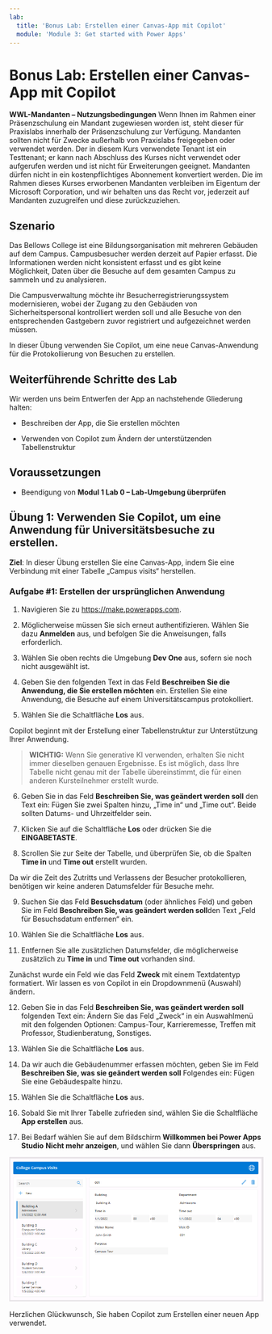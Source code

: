 ```yaml
---
lab:
  title: 'Bonus Lab: Erstellen einer Canvas-App mit Copilot'
  module: 'Module 3: Get started with Power Apps'
---
```


# Bonus Lab: Erstellen einer Canvas-App mit Copilot

**WWL-Mandanten – Nutzungsbedingungen** Wenn Ihnen im Rahmen einer Präsenzschulung ein Mandant zugewiesen worden ist, steht dieser für Praxislabs innerhalb der Präsenzschulung zur Verfügung. Mandanten sollten nicht für Zwecke außerhalb von Praxislabs freigegeben oder verwendet werden. Der in diesem Kurs verwendete Tenant ist ein Testtenant; er kann nach Abschluss des Kurses nicht verwendet oder aufgerufen werden und ist nicht für Erweiterungen geeignet. Mandanten dürfen nicht in ein kostenpflichtiges Abonnement konvertiert werden. Die im Rahmen dieses Kurses erworbenen Mandanten verbleiben im Eigentum der Microsoft Corporation, und wir behalten uns das Recht vor, jederzeit auf Mandanten zuzugreifen und diese zurückzuziehen. 

## Szenario

Das Bellows College ist eine Bildungsorganisation mit mehreren Gebäuden auf dem Campus. Campusbesucher werden derzeit auf Papier erfasst. Die Informationen werden nicht konsistent erfasst und es gibt keine Möglichkeit, Daten über die Besuche auf dem gesamten Campus zu sammeln und zu analysieren.

Die Campusverwaltung möchte ihr Besucherregistrierungssystem modernisieren, wobei der Zugang zu den Gebäuden von Sicherheitspersonal kontrolliert werden soll und alle Besuche von den entsprechenden Gastgebern zuvor registriert und aufgezeichnet werden müssen.

In dieser Übung verwenden Sie Copilot, um eine neue Canvas-Anwendung für die Protokollierung von Besuchen zu erstellen. 

## Weiterführende Schritte des Lab

Wir werden uns beim Entwerfen der App an nachstehende Gliederung halten:

- Beschreiben der App, die Sie erstellen möchten

- Verwenden von Copilot zum Ändern der unterstützenden Tabellenstruktur

 ## Voraussetzungen

- Beendigung von **Modul 1 Lab 0 – Lab-Umgebung überprüfen**

## Übung 1: Verwenden Sie Copilot, um eine Anwendung für Universitätsbesuche zu erstellen.

**Ziel**: In dieser Übung erstellen Sie eine Canvas-App, indem Sie eine Verbindung mit einer Tabelle „Campus visits“ herstellen.

### Aufgabe \#1: Erstellen der ursprünglichen Anwendung

1. Navigieren Sie zu https://make.powerapps.com.

2. Möglicherweise müssen Sie sich erneut authentifizieren. Wählen Sie dazu **Anmelden** aus, und befolgen Sie die Anweisungen, falls erforderlich.

3. Wählen Sie oben rechts die Umgebung **Dev One** aus, sofern sie noch nicht ausgewählt ist.

4. Geben Sie den folgenden Text in das Feld **Beschreiben Sie die Anwendung, die Sie erstellen möchten** ein. Erstellen Sie eine Anwendung, die Besuche auf einem Universitätscampus protokolliert. 

5. Wählen Sie die Schaltfläche **Los** aus.

Copilot beginnt mit der Erstellung einer Tabellenstruktur zur Unterstützung Ihrer Anwendung. 

> **WICHTIG:** Wenn Sie generative KI verwenden, erhalten Sie nicht immer dieselben genauen Ergebnisse. Es ist möglich, dass Ihre Tabelle nicht genau mit der Tabelle übereinstimmt, die für einen anderen Kursteilnehmer erstellt wurde. 

6. Geben Sie in das Feld **Beschreiben Sie, was geändert werden soll** den Text ein: Fügen Sie zwei Spalten hinzu, „Time in“ und „Time out“. Beide sollten Datums- und Uhrzeitfelder sein.  

7. Klicken Sie auf die Schaltfläche **Los** oder drücken Sie die **EINGABETASTE**. 

8. Scrollen Sie zur Seite der Tabelle, und überprüfen Sie, ob die Spalten **Time in** und **Time out** erstellt wurden. 

Da wir die Zeit des Zutritts und Verlassens der Besucher protokollieren, benötigen wir keine anderen Datumsfelder für Besuche mehr. 

9. Suchen Sie das Feld **Besuchsdatum** (oder ähnliches Feld) und geben Sie im Feld **Beschreiben Sie, was geändert werden soll**den Text „Feld für Besuchsdatum entfernen“ ein. 

10. Wählen Sie die Schaltfläche **Los** aus. 

11. Entfernen Sie alle zusätzlichen Datumsfelder, die möglicherweise zusätzlich zu **Time in** und **Time out** vorhanden sind. 

Zunächst wurde ein Feld wie das Feld **Zweck** mit einem Textdatentyp formatiert. Wir lassen es von Copilot in ein Dropdownmenü (Auswahl) ändern. 

12. Geben Sie in das Feld **Beschreiben Sie, was geändert werden soll** folgenden Text ein: Ändern Sie das Feld „Zweck“ in ein Auswahlmenü mit den folgenden Optionen: Campus-Tour, Karrieremesse, Treffen mit Professor, Studienberatung, Sonstiges. 

13. Wählen Sie die Schaltfläche **Los** aus. 

14. Da wir auch die Gebäudenummer erfassen möchten, geben Sie im Feld **Beschreiben Sie, was sie geändert werden soll** Folgendes ein: Fügen Sie eine Gebäudespalte hinzu. 

15. Wählen Sie die Schaltfläche **Los** aus. 

16. Sobald Sie mit Ihrer Tabelle zufrieden sind, wählen Sie die Schaltfläche **App erstellen** aus. 

17. Bei Bedarf wählen Sie auf dem Bildschirm **Willkommen bei Power Apps Studio** **Nicht mehr anzeigen**, und wählen Sie dann **Überspringen** aus. 

![Screenshot der soeben erstellten App](media/bonus-lab-copilot-01.png)

Herzlichen Glückwunsch, Sie haben Copilot zum Erstellen einer neuen App verwendet. 

